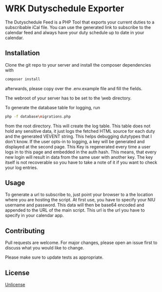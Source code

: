 # WRK Dutyschedule Exporter

The Dutyschedule Feed is a PHP Tool that exports your current duties to a subscribable iCal file.
You can use the generated link to subscribe to the calendar feed and always have your duty schedule up to date in your calendar.

## Installation

Clone the git repo to your server and install the composer dependencies with
```bash
composer install
```
afterwards, please copy over the .env.example file and fill the fields.

The webroot of your server has to be set to the \web directory.

To generate the database table for logging, run
```bash
php -f database\migrations.php
```
from the root directory. This will create the log table.
This table does not hold any sensitive data, it just logs the fetched HTML source for each duty and the generated VEVENT string. This helps debugging dutytypes that I don't know.
If the user opts-in to logging, a key will be generated and displayed at the second page. This Key is regenerated every time a user logs in to this page and embedded in the auth hash. This means, that every new login will result in data from the same user with another key. The key itself is not recoverable so you have to take a note of it if you want to check your log entries. 

## Usage
To generate a url to subscribe to, just point your browser to a the location where you are hosting the script. At first use, you have to specify your NIU username and password. This data will then be base64 encoded and appended to the URL of  the main script.
This url is the url you have to specify in your calendar app.

## Contributing
Pull requests are welcome. For major changes, please open an issue first to discuss what you would like to change.

Please make sure to update tests as appropriate.

## License
[Unlicense](https://unlicense.org/)




